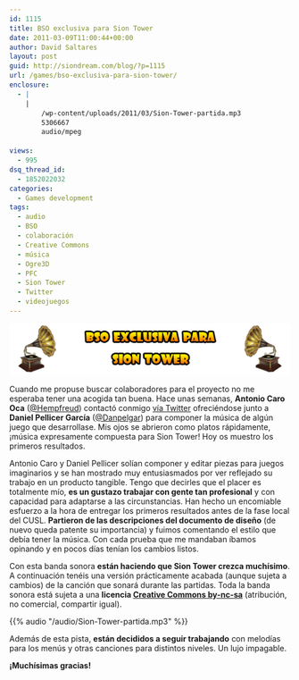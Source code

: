 ```yaml
---
id: 1115
title: BSO exclusiva para Sion Tower
date: 2011-03-09T11:00:44+00:00
author: David Saltares
layout: post
guid: http://siondream.com/blog/?p=1115
url: /games/bso-exclusiva-para-sion-tower/
enclosure:
  - |
    |
        /wp-content/uploads/2011/03/Sion-Tower-partida.mp3
        5306667
        audio/mpeg
        
views:
  - 995
dsq_thread_id:
  - 1852022032
categories:
  - Games development
tags:
  - audio
  - BSO
  - colaboración
  - Creative Commons
  - música
  - Ogre3D
  - PFC
  - Sion Tower
  - Twitter
  - videojuegos
---
```


![bso-exclusiva.png](/img/wp/bso-exclusiva.png)

Cuando me propuse buscar colaboradores para el proyecto no me esperaba tener una acogida tan buena. Hace unas semanas, **Antonio Caro Oca** ([@Hempfreud](http://twitter.com/#!/Hempfreud)) contactó conmigo [vía Twitter](http://twitter.com/#!/Hempfreud/status/38933531031908352) ofreciéndose junto a **Daniel Pellicer García** ([@Danpelgar](http://twitter.com/#!/Danpelgar)) para componer la música de algún juego que desarrollase. Mis ojos se abrieron como platos rápidamente, ¡música expresamente compuesta para Sion Tower! Hoy os muestro los primeros resultados.

Antonio Caro y Daniel Pellicer solían componer y editar piezas para juegos imaginarios y se han mostrado muy entusiasmados por ver reflejado su trabajo en un producto tangible. Tengo que decirles que el placer es totalmente mío, **es un gustazo trabajar con gente tan profesional** y con capacidad para adaptarse a las circunstancias. Han hecho un encomiable esfuerzo a la hora de entregar los primeros resultados antes de la fase local del CUSL. **Partieron de las descripciones del documento de diseño** (de nuevo queda patente su importancia) y fuimos comentando el estilo que debía tener la música. Con cada prueba que me mandaban íbamos opinando y en pocos días tenían los cambios listos.

Con esta banda sonora **están haciendo que Sion Tower crezca muchísimo**. A continuación tenéis una versión prácticamente acabada (aunque sujeta a cambios) de la canción que sonará durante las partidas. Toda la banda sonora está sujeta a una **licencia [Creative Commons by-nc-sa](http://creativecommons.org/licenses/by-nc-sa/3.0/)** (atribución, no comercial, compartir igual).

{{% audio "/audio/Sion-Tower-partida.mp3" %}}

Además de esta pista, **están decididos a seguir trabajando** con melodías para los menús y otras canciones para distintos niveles. Un lujo impagable.

**¡Muchísimas gracias!**